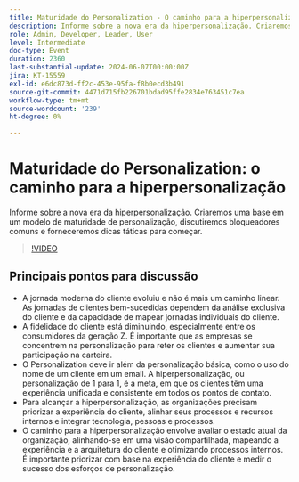 ```yaml
---
title: Maturidade do Personalization - O caminho para a hiperpersonalização
description: Informe sobre a nova era da hiperpersonalização. Criaremos uma base em um modelo de maturidade de personalização, discutiremos bloqueadores comuns e forneceremos dicas táticas para começar.Pontos principais de discussão - A Jornada moderna do cliente​ O caminho para a hiperpersonalização​ Como começar na sua organização
role: Admin, Developer, Leader, User
level: Intermediate
doc-type: Event
duration: 2360
last-substantial-update: 2024-06-07T00:00:00Z
jira: KT-15559
exl-id: e6dc873d-ff2c-453e-95fa-f8b0ecd3b491
source-git-commit: 4471d715fb226701bdad95ffe2834e763451c7ea
workflow-type: tm+mt
source-wordcount: '239'
ht-degree: 0%

---
```


# Maturidade do Personalization: o caminho para a hiperpersonalização

Informe sobre a nova era da hiperpersonalização. Criaremos uma base em um modelo de maturidade de personalização, discutiremos bloqueadores comuns e forneceremos dicas táticas para começar.

>[!VIDEO](https://video.tv.adobe.com/v/3457350/?learn=on&captions=por_br)

## Principais pontos para discussão

* A jornada moderna do cliente evoluiu e não é mais um caminho linear. As jornadas de clientes bem-sucedidas dependem da análise exclusiva do cliente e da capacidade de mapear jornadas individuais do cliente.
* A fidelidade do cliente está diminuindo, especialmente entre os consumidores da geração Z. É importante que as empresas se concentrem na personalização para reter os clientes e aumentar sua participação na carteira.
* O Personalization deve ir além da personalização básica, como o uso do nome de um cliente em um email. A hiperpersonalização, ou personalização de 1 para 1, é a meta, em que os clientes têm uma experiência unificada e consistente em todos os pontos de contato.
* Para alcançar a hiperpersonalização, as organizações precisam priorizar a experiência do cliente, alinhar seus processos e recursos internos e integrar tecnologia, pessoas e processos.
* O caminho para a hiperpersonalização envolve avaliar o estado atual da organização, alinhando-se em uma visão compartilhada, mapeando a experiência e a arquitetura do cliente e otimizando processos internos.  É importante priorizar com base na experiência do cliente e medir o sucesso dos esforços de personalização.
